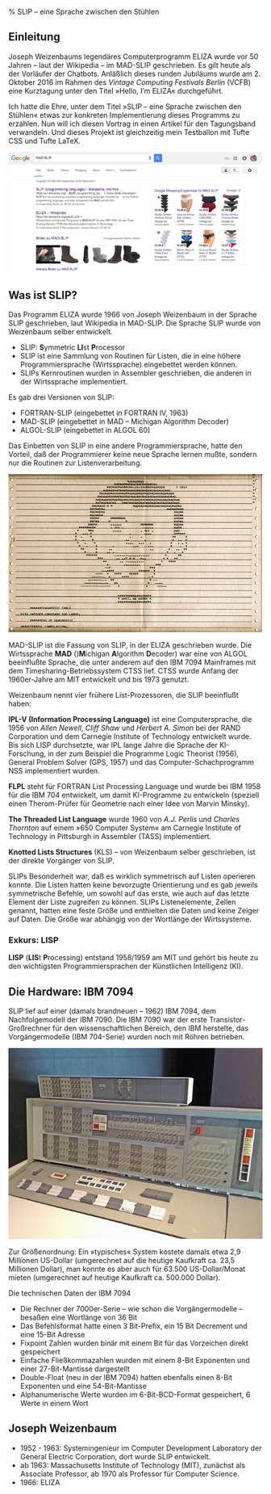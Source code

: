% SLIP – eine Sprache zwischen den Stühlen


## Einleitung

Joseph Weizenbaums legendäres Computerprogramm ELIZA wurde vor 50 Jahren – laut der Wikipedia – im MAD-SLIP geschrieben. Es gilt heute als der Vorläufer der Chatbots. Anläßlich dieses runden Jubiläums wurde am 2. Oktober 2016 im Rahmen des *Vintage Computing Festivals Berlin* (VCFB) eine Kurztagung unter den Titel »Hello, I’m ELIZA« durchgeführt.

Ich hatte die Ehre, unter dem Titel »SLIP – eine Sprache zwischen den Stühlen« etwas zur konkreten Implementierung dieses Programms zu erzählen. Nun will ich diesen Vortrag in einen Artikel für den Tagungsband verwandeln. Und dieses Projekt ist gleichzeitig mein Testballon mit Tufte CSS und Tufte LaTeX.

![Was Google unter MAD-SLIP so alles findet](images/madslip-b.jpg)

## Was ist SLIP?

Das Programm ELIZA wurde 1966 von Joseph Weizenbaum in der Sprache SLIP geschrieben, laut Wikipedia in MAD-SLIP. Die Sprache SLIP wurde von Weizenbaum selber entwickelt.

  * SLIP: **S**ymmetric **LI**st **P**rocessor
  * SLIP ist eine Sammlung von Routinen für Listen, die in eine höhere Programmiersprache (Wirtssprache) eingebettet werden können.
  * SLIPs Kernroutinen wurden in Assembler geschrieben, die anderen in der Wirtssprache implementiert.

Es gab drei Versionen von SLIP:

  * FORTRAN-SLIP (eingebettet in FORTRAN IV, 1963)
  * MAD-SLIP (eingebettet in MAD – Michigan Algorithm Decoder)
  * ALGOL-SLIP (eingebettet in ALGOL 60)

Das Einbetten von SLIP in eine andere Programmiersprache, hatte den Vorteil, daß der Programmierer keine neue Sprache lernen mußte, sondern nur die Routinen zur Listenverarbeitung.

![MAD is not Alfred](images/mad.jpg)

MAD-SLIP ist die Fassung von SLIP, in der ELIZA geschrieben wurde. Die Wirtssprache **MAD** ()**M**ichigan **A**lgorithm **D**ecoder) war eine von ALGOL beeinflußte Sprache, die unter anderem auf den IBM 7094 Mainframes mit dem Timesharing-Betriebssystem CTSS lief. CTSS wurde Anfang der 1960er-Jahre am MIT entwickelt und bis 1973 genutzt.

Weizenbaum nennt vier frühere List-Prozessoren, die SLIP beeinflußt haben:

**IPL-V (Information Processing Language)** ist eine Computersprache, die 1956 von *Allen Newell*, *Cliff Shaw* und *Herbert A. Simon* bei der RAND Corporation und dem Carnegie Institute of Technology entwickelt wurde. Bis sich LISP durchsetzte, war IPL lange Jahre die Sprache der KI-Forschung, in der zum Beispiel die Programme Logic Theorist (1956), General Problem Solver (GPS, 1957) und das Computer-Schachprogramm NSS implementiert wurden.

**FLPL** steht für FORTRAN List Processing Language und wurde bei IBM 1958 für die IBM 704 entwickelt, um damit KI-Programme zu entwickeln (speziell einen Therom-Prüfer für Geometrie nach einer Idee von Marvin Minsky).

**The Threaded List Language** wurde 1960 von *A.J. Perlis* und *Charles Thornton* auf einem »650 Computer System« am Carnegie Institute of Technology in Pittsburgh in Assembler (TASS) implementiert.

**Knotted Lists Structures** (KLS) – von Weizenbaum selber geschrieben, ist der direkte Vorgänger von SLIP.

SLIPs Besonderheit war, daß es wirklich symmetrisch auf Listen operieren konnte. Die Listen hatten keine bevorzugte Orientierung und es gab jeweils symmetrische Befehle, um sowohl auf das erste, wie auch auf das letzte Element der Liste zugreifen zu können. SLIPs Listenelemente, Zellen genannt, hatten eine feste Größe und enthielten die Daten und keine Zeiger auf Daten. Die Größe war abhängig von der Wortlänge der Wirtssysteme.

### Exkurs: LISP

**LISP** (**LIS**t **P**rocessing) entstand 1958/1959 am MIT und gehört bis heute zu den wichtigsten Programmiersprachen der Künstlichen Intelligenz (KI).

## Die Hardware: IBM 7094

SLIP lief auf einer (damals brandneuen – 1962) IBM 7094, dem Nachfolgemodell der IBM 7090. Die IBM 7090 war der erste Transistor-Großrechner für den wissenschaftlichen Bereich, den IBM herstelte, das Vorgängermodelle (IBM 704-Serie) wurden noch mit Röhren betrieben.

![Die Hardware: IBM 7094](images/ibm7094console.jpg)

Zur Größenordnung: Ein »typisches« System kostete damals etwa 2,9 Millionen US-Dollar (umgerechnet auf die heutige Kaufkraft ca. 23,5 Millionen Dollar), man konnte es aber auch für 63.500 US-Dollar/Monat mieten (umgerechnet auf heutige Kaufkraft ca. 500.000 Dollar).

Die technischen Daten der IBM 7094

  * Die Rechner der 7000er-Serie – wie schon die Vorgängermodelle – besaßen eine Wortlänge von 36 Bit
  * Das Befehlsformat hatte einen 3 Bit-Prefix, ein 15 Bit Decrement und eine 15-Bit Adresse
  * Fixpoint Zahlen wurden binär mit einem Bit für das Vorzeichen direkt gespeichert
  * Einfache Fließkommazahlen wurden mit einem 8-Bit Exponenten und einer 27-Bit-Mantisse dargestellt
  * Double-Float (neu in der IBM 7094) hatten ebenfalls einen 8-Bit Exponenten und eine 54-Bit-Mantisse
  * Alphanumerische Werte wurden im 6-Bit-BCD-Format gespeichert, 6 Werte in einem Wort

## Joseph Weizenbaum

  * 1952 - 1963: Systemingenieur im Computer Development Laboratory der General Electric Corporation, dort wurde SLIP entwickelt.
  * ab 1963: Massachusetts Institute of Technology (MIT), zunächst als Associate Professor, ab 1970 als Professor für Computer Science.
  * 1966: ELIZA
